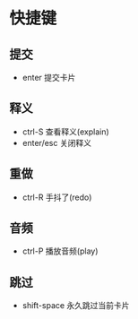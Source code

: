 # 快捷键
## 提交
- enter     提交卡片
## 释义
- ctrl-S        查看释义(explain)
- enter/esc     关闭释义
## 重做 
- ctrl-R    手抖了(redo)
## 音频
- ctrl-P    播放音频(play)
## 跳过
- shift-space    永久跳过当前卡片
